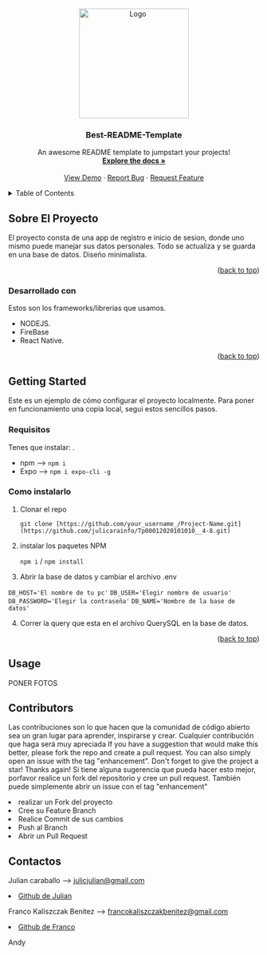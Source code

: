 <!-- Improved compatibility of back to top link: See: https://github.com/othneildrew/Best-README-Template/pull/73 -->
<a name="readme-top"></a>
<!--
*** Thanks for checking out the Best-README-Template. If you have a suggestion
*** that would make this better, please fork the repo and create a pull request
*** or simply open an issue with the tag "enhancement".
*** Don't forget to give the project a star!
*** Thanks again! Now go create something AMAZING! :D
-->



<!-- PROJECT SHIELDS -->
<!--
*** I'm using markdown "reference style" links for readability.
*** Reference links are enclosed in brackets [ ] instead of parentheses ( ).
*** See the bottom of this document for the declaration of the reference variables
*** for contributors-url, forks-url, etc. This is an optional, concise syntax you may use.
*** https://www.markdownguide.org/basic-syntax/#reference-style-links
-->


<!-- PROJECT LOGO -->
<br />
<div align="center">
    <img src="https://static.vecteezy.com/system/resources/previews/021/919/677/original/login-icon-in-trendy-flat-style-isolated-on-white-background-approach-symbol-for-your-web-site-design-logo-app-ui-illustration-eps10-flat-style-for-graphic-design-vector.jpg" alt="Logo" width="220" height="220"/>

  <h3 align="center">Best-README-Template</h3>

  <p align="center">
    An awesome README template to jumpstart your projects!
    <br />
    <a href="https://github.com/othneildrew/Best-README-Template"><strong>Explore the docs »</strong></a>
    <br />
    <br />
    <a href="https://github.com/othneildrew/Best-README-Template">View Demo</a>
    ·
    <a href="https://github.com/othneildrew/Best-README-Template/issues">Report Bug</a>
    ·
    <a href="https://github.com/othneildrew/Best-README-Template/issues">Request Feature</a>
  </p>
</div>



<!-- TABLE OF CONTENTS -->
<details>
  <summary>Table of Contents</summary>
  <ol>
    <li>
      <a href="#about-the-project">About The Project</a>
      <ul>
        <li><a href="#built-with">Built With</a></li>
      </ul>
    </li>
    <li>
      <a href="#getting-started">Getting Started</a>
      <ul>
        <li><a href="#prerequisites">Prerequisites</a></li>
        <li><a href="#installation">Installation</a></li>
      </ul>
    </li>
    <li><a href="#usage">Usage</a></li>
    <li><a href="#roadmap">Roadmap</a></li>
    <li><a href="#contributing">Contributing</a></li>
    <li><a href="#license">License</a></li>
    <li><a href="#contact">Contact</a></li>
    <li><a href="#acknowledgments">Acknowledgments</a></li>
  </ol>
</details>



<!-- ABOUT THE PROJECT -->
## Sobre El Proyecto

El proyecto consta de una app de registro e inicio de sesion, donde uno mismo puede manejar sus datos personales. Todo se actualiza y se guarda en una base de datos. Diseño minimalista.
<p align="right">(<a href="#readme-top">back to top</a>)</p>



### Desarrollado con

Estos son los frameworks/librerias que usamos. 

* NODEJS.
* FireBase
* React Native.

<p align="right">(<a href="#readme-top">back to top</a>)</p>

<!-- GETTING STARTED -->
## Getting Started

Este es un ejemplo de cómo  configurar el proyecto localmente.
Para poner en funcionamiento una copia local, segui estos sencillos pasos.

### Requisitos

Tenes que instalar: .
* npm --> `npm i`
* Expo --> `npm i expo-cli -g`

  
### Como instalarlo
1. Clonar el repo

   `git clone [https://github.com/your_username_/Project-Name.git](https://github.com/julicarainfo/Tp00012020101010__4-8.git)`

2. instalar los paquetes NPM 

   `npm i` / `npm install`

3. Abrir la base de datos y cambiar el archivo .env 

 `DB_HOST='El nombre de tu pc'`
 `DB_USER='Elegir nombre de usuario'`
 `DB_PASSWORD='Elegir la contraseña'`
 `DB_NAME='Nombre de la base de datos'`
 

4. Correr la query que esta en el archivo QuerySQL en la base de datos.

<p align="right">(<a href="#readme-top">back to top</a>)</p>



<!-- USAGE EXAMPLES -->
## Usage
PONER FOTOS

<!-- CONTRIBUCIONES -->
## Contributors
Las contribuciones son lo que hacen que la comunidad de código abierto sea un gran lugar para aprender, inspirarse y crear. Cualquier contribución que haga será muy apreciada If you have a suggestion that would make this better, please fork the repo and create a pull request. You can also simply open an issue with the tag "enhancement". Don't forget to give the project a star! Thanks again! Si tiene alguna sugerencia que pueda hacer esto mejor, porfavor realice un fork del repositorio y cree un pull request. También puede simplemente abrir un issue con el tag "enhancement"

   <li>realizar un Fork del proyecto</li>
   <li>Cree su Feature Branch</li>
   <li>Realice Commit de sus cambios</li>
   <li>Push al Branch</li>
   <li>Abrir un Pull Request</li>

<!-- ABOUT THE PROJECT -->
## Contactos

Julian caraballo --> julicjulian@gmail.com
</br>
  <li><a href="https://github.com/othneildrew/Best-README-Template">Github de Julian</a></li>

Franco Kaliszczak Benitez --> francokaliszczakbenitez@gmail.com
</br>
  <li><a href="https://github.com/FrancardoKaliZ">Github de Franco</a></li>

Andy 


 

